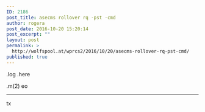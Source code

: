 ```yaml
---
ID: 2186
post_title: asecms rollover rq -pst -cmd
author: rogera
post_date: 2016-10-20 15:20:14
post_excerpt: ""
layout: post
permalink: >
  http://wolfspool.at/wprcs2/2016/10/20/asecms-rollover-rq-pst-cmd/
published: true
---
```

.log .here

.m(2) eo

<hr />

tx